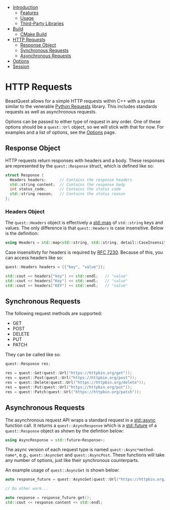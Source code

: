* [Introduction](https://watersalesman.github.io/BeastQuest/index.html)
    * [Features](https://watersalesman.github.io/BeastQuest/index.html#features)
    * [Usage](https://watersalesman.github.io/BeastQuest/index.html#usage)
    * [Third-Party Libraries](https://watersalesman.github.io/BeastQuest/index.html#third-party-libraries)
* [Build](https://watersalesman.github.io/BeastQuest/build.html)
    * [CMake Build](https://watersalesman.github.io/BeastQuest/build.html#cmake-build)
* [HTTP Requests](https://watersalesman.github.io/BeastQuest/requests.html)
    * [Response Object](https://watersalesman.github.io/BeastQuest/requests.html#response-object)
    * [Synchronous Requests](https://watersalesman.github.io/BeastQuest/requests.html#synchronous-requests)
    * [Asynchronous Requests](https://watersalesman.github.io/BeastQuest/requests.html#asynchronous-requests)
* [Options](https://watersalesman.github.io/BeastQuest/options.html)
* [Session](https://watersalesman.github.io/BeastQuest/session.html)

# HTTP Requests

BeastQuest allows for a simple HTTP requests within C++ with a syntax similar
to the venerable [Python Requests](https://github.com/requests/requests)
library. This includes standards requests as well as asynchronous requests.

Options can be passed to either type of request in any order. One of these
options should be a `quest::Url` object, so we will stick with that for now.
For examples and a list of options, see the [Options](https://watersalesman.github.io/BeastQuest/options.html)
page.

## Response Object

HTTP requests return responses with headers and a body. These responses are
represented by the `quest::Response` struct, which is defined like so:

```c++
struct Response {
  Headers headers;      // Contains the response headers
  std::string content;  // Contains the response body
  int status_code;      // Contains the status code
  std::string reason;   // Contains the status reason
};
```

### Headers Object

The `quest::Headers` object is effectively a [std::map](http://en.cppreference.com/w/cpp/container/map)
of `std::string` keys and values. The only difference is that `quest::Headers`
is case insensitive. Below is the definition:

```c++
using Headers = std::map<std::string, std::string, detail::CaseInsensitiveCompare>;
```

Case insensitivty for headers is required by [RFC 7230](https://tools.ietf.org/html/rfc7230#section-3.2).
Because of this, you can access headers like so:

```c++
quest::Headers headers = {{"key", "value"}};

std::cout << headers["key"] << std::endl;   // "value"
std::cout << headers["Key"] << std::endl;   // "value"
std::cout << headers["KEY"] << std::endl;   // "value"
```

## Synchronous Requests

The following request methods are supported:
* GET
* POST
* DELETE
* PUT
* PATCH

They can be called like so:

```c++
quest::Response res;

res = quest::Get(quest::Url("https://httpbin.org/get"));
res = quest::Post(quest::Url("https://httpbin.org/post"));
res = quest::Delete(quest::Url("https://httpbin.org/delete"));
res = quest::Put(quest::Url("https://httpbin.org/put"));
res = quest::Patch(quest::Url("https://httpbin.org/patch"));
```

## Asynchronous Requests

The asynchronous request API wraps a standard request in a [std::async](http://en.cppreference.com/w/cpp/thread/async)
function call. It returns a `quest::AsyncResponse` which is a [std::future](http://en.cppreference.com/w/cpp/thread/future)
of a `quest::Response` object as shown by the defintion below:

```c++
using AsyncResponse = std::future<Response>;
```

The async version of each request type is named `quest::Async*method-name*`,
e.g., `quest::AsyncGet` and `quest::AsyncPost`. These functions will take any
number of options, just like their synchronous counterparts.

An example usage of `quest::AsyncGet` is shown below:
```c++
auto response_future = quest::AsyncGet(quest::Url("https://httpbin.org/get"));

// Do other work...

auto response = response_future.get();
std::cout << response.content << std::endl;
```
